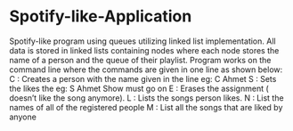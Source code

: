 # Spotify-like-Application

Spotify-like program using queues utilizing linked list implementation. 
All data is stored in linked lists containing nodes where each node stores the name of a person and the queue of their playlist. 
Program works on the command line where the commands are given in one line as shown below:
C <Name> : Creates a person with the name given in the line
eg: C Ahmet
S <Name> <Song> : Sets the <Name> likes the <Song>
eg: S Ahmet Show must go on
E <Name> <Song> : Erases the assignment (<Name> doesn’t like the song anymore).
L <Name> : Lists the songs person <Name> likes.
N : List the names of all of the registered people
M : List all the songs that are liked by anyone
